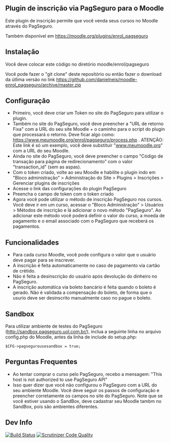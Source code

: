 Plugin de inscrição via PagSeguro para o Moodle
-----------------------------------------------

Este plugin de inscrição permite que você venda seus cursos no Moodle através do PagSeguro.

Também disponível em https://moodle.org/plugins/enrol_pagseguro

Instalação
-------

Você deve colocar este código no diretório moodle/enrol/pagseguro

Você pode fazer o "git clone" deste repositório ou então fazer o download da útlima versão no link https://github.com/danielneis/moodle-enrol_pagseguro/archive/master.zip

Configuração
------------

* Primeiro, você deve criar um Token no site do PagSeguro para utilizar o plugin.
* Também no site do PagSeguro, você deve preencher a "URL de retorno Fixa" com a URL do seu site Moodle + o caminho para o script do plugin que processará o retorno. Deve ficar algo como: https://www.meumoodle.org/enrol/pagseguro/process.php . ATENÇÃO: Este link é só um exemplo, você deve substituir "www.meumoodle.org" com a URL do seu Moodle.
* Ainda no site do PagSeguro, você deve preencher o campo "Código de transação para página de redirecionamento" com o valor "transaction_id" (sem as aspas).
* Com o token criado, volte ao seu Moodle e habilite o plugin indo em "Bloco administração" > Administração do Site > Plugins > Inscrições > Gerenciar plugins de inscrições
* Acesse o link das configurações do plugin PagSeguro
* Preencha o campo de token com o token criado
* Agora você pode utilizar o método de inscrição PagSeguro nos cursos. Você deve ir em um curso, acessar o "Bloco Administração" > Usuários > Métodos de inscrição e lá adicionar o novo método "PagSeguro". Ao adicionar este método você poderá definir o valor do curso, a moeda de pagamento e o email associado com o PagSeguro que receberá os pagamentos.

Funcionalidades
---------------

* Para cada curso Moodle, você pode configura o valor que o usuário deve pagar para se inscrever.
* A inscrição é feita automaticamente no caso de pagamento via cartão de crétido.
* Não é feita a desinscrição do usuário após devolução do dinheiro no PagSeguro.
* A inscrição automática via boleto bancário é feita quando o boleto é gerado. Não é validada a compensação do boleto, de forma que o usurio deve ser desinscrito manualmente caso no pague o boleto.
 
Sandbox
-------

Para utilizar ambiente de testes do PagSeguro (http://sandbox.pagseguro.uol.com.br/), inclua a seguinte linha no arquivo config.php do Moodle, antes da linha de include do setup.php:

    $CFG->pagsegurousesandbox = true;
    
Perguntas Frequentes
--------------------

* Ao tentar comprar o curso pelo PagSeguro, recebo a mensagem: "This host is not authorized to use PagSeguro API"
 * Isso quer dizer que você não configurou o PagSeguro com a URL do seu ambiente Moodle. Você deve seguir os passos de configuração e preencher corretamente os campos no site do PagSeguro. Note que se você estiver usando o SandBox, deve cadastrar seu Moodle tambm no SandBox, pois são ambientes diferentes.
 
Dev Info
--------

[![Build Status](https://travis-ci.org/danielneis/moodle-enrol_pagseguro.svg?branch=update-3.0)](https://travis-ci.org/danielneis/moodle-enrol_pagseguro)
[![Scrutinizer Code Quality](https://scrutinizer-ci.com/g/danielneis/moodle-enrol_pagseguro/badges/quality-score.png?b=update-3.0)](https://scrutinizer-ci.com/g/danielneis/moodle-enrol_pagseguro/?branch=update-3.0)
